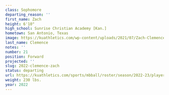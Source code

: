 ```yaml
---
class: Sophomore
departing_reason: ''
first_name: Zach
height: 6'10"
high_school: Sunrise Christian Academy [Kan.]
hometown: San Antonio, Texas
image: https://kuathletics.com/wp-content/uploads/2021/07/Zach-Clemence-21-600x500.jpg
last_name: Clemence
notes: ''
number: 21
position: Forward
projected: ''
slug: 2022-clemence-zach
status: departing
url: https://kuathletics.com/sports/mbball/roster/season/2022-23/player/zach-clemence/
weight: 230 lbs.
year: 2022
---
```

